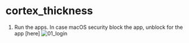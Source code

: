 # cortex_thickness
1. Run the apps. In case macOS security block the app, unblock for the app [here]
![01_login](https://github.com/an-truong/cortex_thickness/tree/master/images/01_login.png)
